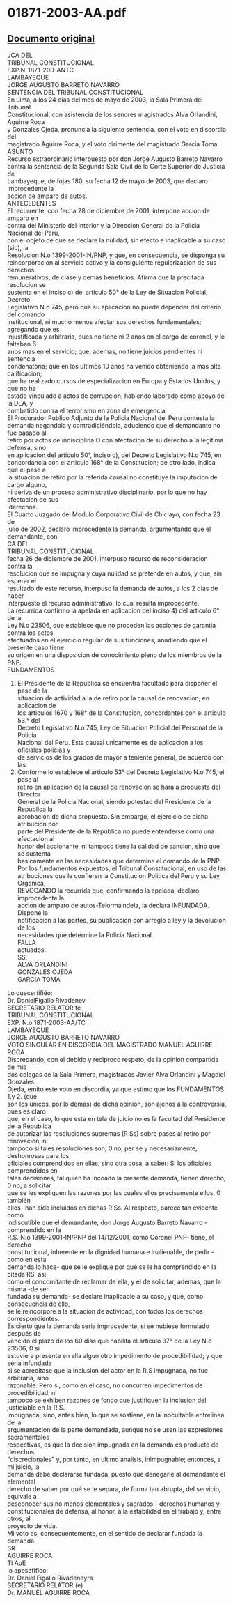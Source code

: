 
01871-2003-AA.pdf
=================
  
[Documento original](https://tc.gob.pe/jurisprudencia/2004/01871-2003-AA.pdf)  
---  
JCA DEL  
TRIBUNAL CONSTITUCIONAL  
EXP.N-1871-200-ANTC  
LAMBAYEQUE  
JORGE AUGUSTO BARRETO NAVARRO  
SENTENCIA DEL TRIBUNAL CONSTITUCIONAL  
En Lima, a los 24 dias del mes de mayo de 2003, la Sala Primera del Tribunal  
Constitucional, con asistencia de los senores magistrados Alva Orlandini, Aguirre Roca  
y Gonzales Ojeda, pronuncia la siguiente sentencia, con el voto en discordia del  
magistrado Aguirre Roca, y el voto dirimente del magistrado Garcia Toma  
ASUNTO  
Recurso extraordinario interpuesto por don Jorge Augusto Barreto Navarro  
contra la sentencia de la Segunda Sala Civil de la Corte Superior de Justicia de  
Lambayeque, de fojas 180, su fecha 12 de mayo de 2003, que declaro improcedente la  
accion de amparo de autos.  
ANTECEDENTES  
El recurrente, con fecha 28 de diciembre de 2001, interpone accion de amparo en  
contra del Ministerio del Interior y la Direccion General de la Policia Nacional del Peru,  
con el objeto de que se declare la nulidad, sin efecto e inaplicable a su caso (sic), la  
Resolucion N.o 1399-2001-IN/PNP, y que, en consecuencia, se disponga su  
reincorporacion al servicio activo y la consiguiente regularizacion de sus derechos  
remunerativos, de clase y demas beneficios. Afirma que la precitada resolucion se  
sustenta en el inciso c) del articulo 50° de la Ley de Situacion Policial, Decreto  
Legislativo N.o 745, pero que su aplicacion no puede depender del criterio del comando  
institucional, ni mucho menos afectar sus derechos fundamentales; agregando que es  
injustificada y arbitraria, pues no tiene ni 2 anos en el cargo de coronel, y le faltaban 6  
anos mas en el servicio; que, ademas, no tiene juicios pendientes ni sentencia  
condenatoria; que en los ultimos 10 anos ha venido obteniendo la mas alta calificacion;  
que ha realizado cursos de especializacion en Europa y Estados Unidos, y que no ha  
estado vinculado a actos de corrupcion, habiendo laborado como apoyo de la DEA, y  
combatido contra el terrorismo en zona de emergencia.  
El Procurador Publico Adjunto de la Policia Nacional del Peru contesta la  
demanda negandola y contradiciéndola, aduciendo que el demandante no fue pasado al  
retiro por actos de indisciplina O con afectacion de su derecho a la legitima defensa, sino  
en aplicacion del articulo 50°, inciso c), del Decreto Legislativo N.o 745, en  
concordancia con el articulo 168° de la Constitucion; de otro lado, indica que el pase a  
la situacion de retiro por la referida causal no constituye la imputacion de cargo alguno,  
ni deriva de un proceso administrativo disciplinario, por lo que no hay afectacion de sus  
iderechos.  
El Cuarto Juzgado del Modulo Corporativo Civil de Chiclayo, con fecha 23 de  
julio de 2002, declaro improcedente la demanda, argumentando que el demandante, con  
CA DEL  
TRIBUNAL CONSTITUCIONAL  
fecha 26 de diciembre de 2001, interpuso recurso de reconsideracion contra la  
resolucion que se impugna y cuya nulidad se pretende en autos, y que, sin esperar el  
resultado de este recurso, interpuso la demanda de autos, a los 2 dias de haber  
interpuesto el recurso administrativo, lo cual resulta improcedente.  
La recurrida confirmo la apelada en aplicacion del inciso 4) del articulo 6° de la  
Ley N.o 23506, que establece que no proceden las acciones de garantia contra los actos  
efectuados en el ejercicio regular de sus funciones, anadiendo que el presente caso tiene  
su origen en una disposicion de conocimiento pleno de los miembros de la PNP.  
FUNDAMENTOS  
1. El Presidente de la Republica se encuentra facultado para disponer el pase de la  
situacion de actividad a la de retiro por la causal de renovacion, en aplicacion de  
los articulos 1670 y 168° de la Constitucion, concordantes con el articulo 53.° del  
Decreto Legislativo N.o 745, Ley de Situacion Policial del Personal de la Policia  
Nacional del Peru. Esta causal unicamente es de aplicacion a los oficiales policias y  
de servicios de los grados de mayor a teniente general, de acuerdo con las  
2. Conforme lo establece el articulo 53° del Decreto Legislativo N.o 745, el pase al  
retiro en aplicacion de la causal de renovacion se hara a propuesta del Director  
General de la Policia Nacional, siendo potestad del Presidente de la Republica la  
aprobacion de dicha propuesta. Sin embargo, el ejercicio de dicha atribucion por  
parte del Presidente de la Republica no puede entenderse como una afectacion al  
honor del accionante, ni tampoco tiene la calidad de sancion, sino que se sustenta  
basicamente en las necesidades que determine el comando de la PNP.  
Por los fundamentos expuestos, el Tribunal Constitucional, en uso de las  
atribuciones que le confieren la Constitucion Politica del Peru y su Ley Organica,  
REVOCANDO la recurrida que, confirmando la apelada, declaro improcedente la  
accion de amparo de autos-Telormaindela, la declara INFUNDADA. Dispone la  
notificacion a las partes, su publicacion con arreglo a ley y la devolucion de los  
necesidades que determine la Policia Nacional.  
FALLA  
actuados.  
SS.  
ALVA ORLANDINI  
GONZALES OJEDA  
GARCIA TOMA  
  
Lo quecertifiéo:  
Dr. DanielFigallo Rivadenev  
SECRETARIO RELATOR fe  
TRIBUNAL CONSTITUCIONAL  
EXP. N.o 1871-2003-AA/TC  
LAMBAYEQUE  
JORGE AUGUSTO BARRETO NAVARRO  
VOTO SINGULAR EN DISCORDIA DEL MAGISTRADO MANUEL AGUIRRE  
ROCA  
Discrepando, con el debido y reciproco respeto, de la opinion compartida de mis  
dos colegas de la Sala Primera, magistrados Javier Alva Orlandini y Magdiel Gonzales  
Ojeda, emito este voto en discordia, ya que estimo que los FUNDAMENTOS 1.y 2. (que  
son los unicos, por lo demas) de dicha opinion, son ajenos a la controversia, pues es claro  
que, en el caso, lo que esta en tela de juicio no es la facultad del Presidente de la Republica  
de autorizar las resoluciones supremas (R Ss) sobre pases al retiro por renovacion, ni  
tampoco si tales resoluciones son, 0 no, per se y necesariamente, deshonrosas para los  
oficiales comprendidos en ellas; sino otra cosa, a saber: Si los oficiales comprendidos en  
tales decisiones, tal quien ha incoado la presente demanda, tienen derecho, 0 no, a solicitar  
que se les expliquen las razones por las cuales ellos precisamente ellos, 0 también  
ellos- han sido incluidos en dichas R Ss. Al respecto, parece tan evidente como  
indiscutible que el demandante, don Jorge Augusto Barreto Navarro -comprendido en la  
R.S. N.o 1399-2001-IN/PNP del 14/12/2001, como Coronel PNP- tiene, el derecho  
constitucional, inherente en la dignidad humana e inalienable, de pedir -como en esta  
demanda lo hace- que se le explique por qué se le ha comprendido en la citada RS, asi  
como el concomitante de reclamar de ella, y el de solicitar, ademas, que la misma -de ser  
fundada su demanda- se declare inaplicable a su caso, y que, como consecuencia de ello,  
se le reincorpore a la situacion de actividad, con todos los derechos correspondientes.  
Es cierto que la demanda seria improcedente, si se hubiese formulado después de  
vencido el plazo de los 60 dias que habilita el articulo 37° de la Ley N.o 23506, 0 si  
estuviera presente en ella algun otro impedimento de procedibilidad; y que seria infundada  
si se acreditase que la inclusion del actor en la R.S impugnada, no fue arbitraria, sino  
razonable. Pero si, como en el caso, no concurren impedimentos de procedibilidad, ni  
tampoco se exhiben razones de fondo que justifiquen la inclusion del justiciable en la R.S.  
impugnada, sino, antes bien, lo que se sostiene, en la inocultable entrelinea de la  
argumentacion de la parte demandada, aunque no se usen las expresiones sacramentales  
respectivas, es que la decision impugnada en la demanda es producto de derechos  
"discrecionales" y, por tanto, en ultimo analisis, inimpugnable; entonces, a mi juicio, la  
demanda debe declararse fundada, puesto que denegarle al demandante el elemental  
derecho de saber por qué se le separa, de forma tan abrupta, del servicio, equivale a  
desconocer sus no menos elementales y sagrados - derechos humanos y  
constitucionales de defensa, al honor, a la estabilidad en el trabajo y, entre otros, al  
proyecto de vida.  
Mi voto es, consecuentemente, en el sentido de declarar fundada la demanda.  
SR  
AGUIRRE ROCA  
Ti AuE  
io apesefifico:  
Dr. Daniel Figallo Rivadeneyra  
SECRETARIO RELATOR (e)  
Dr. MANUEL AGUIRRE ROCA
